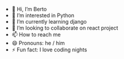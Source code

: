 - 👋 Hi, I’m Berto
- 👀 I’m interested in Python 
- 🌱 I’m currently learning django 
- 💞️ I’m looking to collaborate on react project
- 📫 How to reach me 
- 😄 Pronouns: he / him
- ⚡ Fun fact: I love coding nights

<!---
berto929/berto929 is a ✨ special ✨ repository because its `README.md` (this file) appears on your GitHub profile.
You can click the Preview link to take a look at your changes.
--->
